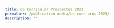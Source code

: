 ```yaml
---
title: Co Curricular Prospectus 2023
permalink: /publication-media/co-curr-pros-2023/
description: ""
---
```

